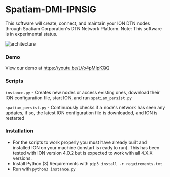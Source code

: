 # Spatiam-DMI-IPNSIG
This software will create, connect, and maintain your ION DTN nodes through Spatiam Corporation's DTN Network Platform.
Note: This software is in experimental status.

![architecture](https://s3.us-west-2.amazonaws.com/www.spatiam.com/external_media/spatiam_dmi_architecture.png)

### Demo
View our demo at https://youtu.be/LVo4pMIpKQQ

### Scripts
`instance.py` - Creates new nodes or access existing ones, download their ION configuration file, start ION, and run `spatiam_persist.py`

`spatiam_persist.py` - Continuously checks if a node's network has seen any updates, if so, the latest ION configuration file is downloaded, and ION is restarted

### Installation
- For the scripts to work properly you must have already built and installed ION on your machine (ionstart is ready to run). This has been tested with ION version 4.0.2 but is expected to work with all 4.X.X versions.
- Install Python (3) Requirements with `pip3 install -r requirements.txt`
- Run with `python3 instance.py`
